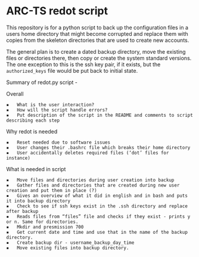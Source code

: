 # ARC-TS redot script

This repository is for a python script to back up the configuration files in a users
home directory that might become corrupted and replace them with copies from the
skeleton directories that are used to create new accounts.

The general plan is to create a dated backup directory, move the existing files or
directories there, then copy or create the system standard versions.  The one
exception to this is the ssh key pair, if it exists, but the `authorized_keys` file
would be put back to initial state.


Summary of redot.py script - 

Overall

	▪	What is the user interaction?
	▪	How will the script handle errors?
	▪	Put description of the script in the README and comments to script describing each step


Why redot is needed

	▪	Reset needed due to software issues
	▪	User changes their .bashrc file which breaks their home directory
	▪	User accidentally deletes required files (‘dot’ files for instance)



What is needed in script

	▪	Move files and directories during user creation into backup
	▪	Gather files and directories that are created during new user creation and put them in place (?)
	▪	Gives an overview of what it did in english and in bash and puts it into backup directory
	▪	Check to see if ssh keys exist in the .ssh directory and replace after backup
	▪	Reads files from “files” file and checks if they exist - prints y or n. Same for directories. 
	▪	Mkdir and presmission 700
	▪	Get current date and time and use that in the name of the backup directory.
	▪	Create backup dir - username_backup_day_time
	▪	Move existing files into backup directory. 
